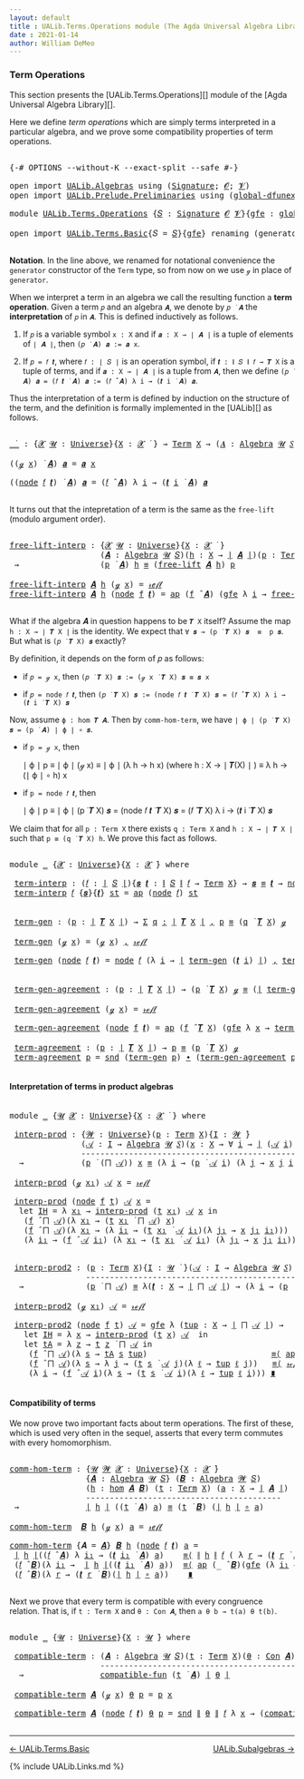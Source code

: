 ```yaml
---
layout: default
title : UALib.Terms.Operations module (The Agda Universal Algebra Library)
date : 2021-01-14
author: William DeMeo
---
```


### <a id="term-operations">Term Operations</a>

This section presents the [UALib.Terms.Operations][] module of the [Agda Universal Algebra Library][].

Here we define *term operations* which are simply terms interpreted in a particular algebra, and we prove some compatibility properties of term operations.

<pre class="Agda">

<a id="465" class="Symbol">{-#</a> <a id="469" class="Keyword">OPTIONS</a> <a id="477" class="Pragma">--without-K</a> <a id="489" class="Pragma">--exact-split</a> <a id="503" class="Pragma">--safe</a> <a id="510" class="Symbol">#-}</a>

<a id="515" class="Keyword">open</a> <a id="520" class="Keyword">import</a> <a id="527" href="UALib.Algebras.html" class="Module">UALib.Algebras</a> <a id="542" class="Keyword">using</a> <a id="548" class="Symbol">(</a><a id="549" href="UALib.Algebras.Signatures.html#1377" class="Function">Signature</a><a id="558" class="Symbol">;</a> <a id="560" href="universes.html#613" class="Generalizable">𝓞</a><a id="561" class="Symbol">;</a> <a id="563" href="universes.html#617" class="Generalizable">𝓥</a><a id="564" class="Symbol">)</a>
<a id="566" class="Keyword">open</a> <a id="571" class="Keyword">import</a> <a id="578" href="UALib.Prelude.Preliminaries.html" class="Module">UALib.Prelude.Preliminaries</a> <a id="606" class="Keyword">using</a> <a id="612" class="Symbol">(</a><a id="613" href="MGS-Subsingleton-Theorems.html#3468" class="Function">global-dfunext</a><a id="627" class="Symbol">)</a>

<a id="630" class="Keyword">module</a> <a id="637" href="UALib.Terms.Operations.html" class="Module">UALib.Terms.Operations</a> <a id="660" class="Symbol">{</a><a id="661" href="UALib.Terms.Operations.html#661" class="Bound">𝑆</a> <a id="663" class="Symbol">:</a> <a id="665" href="UALib.Algebras.Signatures.html#1377" class="Function">Signature</a> <a id="675" href="universes.html#613" class="Generalizable">𝓞</a> <a id="677" href="universes.html#617" class="Generalizable">𝓥</a><a id="678" class="Symbol">}{</a><a id="680" href="UALib.Terms.Operations.html#680" class="Bound">gfe</a> <a id="684" class="Symbol">:</a> <a id="686" href="MGS-Subsingleton-Theorems.html#3468" class="Function">global-dfunext</a><a id="700" class="Symbol">}</a> <a id="702" class="Keyword">where</a>

<a id="709" class="Keyword">open</a> <a id="714" class="Keyword">import</a> <a id="721" href="UALib.Terms.Basic.html" class="Module">UALib.Terms.Basic</a><a id="738" class="Symbol">{</a><a id="739" class="Argument">𝑆</a> <a id="741" class="Symbol">=</a> <a id="743" href="UALib.Terms.Operations.html#661" class="Bound">𝑆</a><a id="744" class="Symbol">}{</a><a id="746" href="UALib.Terms.Operations.html#680" class="Bound">gfe</a><a id="749" class="Symbol">}</a> <a id="751" class="Keyword">renaming</a> <a id="760" class="Symbol">(</a>generator <a id="771" class="Symbol">to</a> ℊ<a id="775" class="Symbol">)</a> <a id="777" class="Keyword">public</a>

</pre>

**Notation**. In the line above, we renamed for notational convenience the `generator` constructor of the `Term` type, so from now on we use `ℊ` in place of `generator`.

When we interpret a term in an algebra we call the resulting function a **term operation**.  Given a term `𝑝` and an algebra `𝑨`, we denote by `𝑝 ̇ 𝑨` the **interpretation** of `𝑝` in `𝑨`.  This is defined inductively as follows.

1. If `𝑝` is a variable symbol `x : X` and if `𝒂 : X → ∣ 𝑨 ∣` is a tuple of elements of `∣ 𝑨 ∣`, then `(𝑝 ̇ 𝑨) 𝒂 := 𝒂 x`.

2. If `𝑝 = 𝑓 𝒕`, where `𝑓 : ∣ 𝑆 ∣` is an operation symbol, if `𝒕 : ∥ 𝑆 ∥ 𝑓 → 𝑻 X` is a tuple of terms, and if `𝒂 : X → ∣ 𝑨 ∣` is a tuple from `𝑨`, then we define `(𝑝 ̇ 𝑨) 𝒂 = (𝑓 𝒕 ̇ 𝑨) 𝒂 := (𝑓 ̂ 𝑨) λ i → (𝒕 i ̇ 𝑨) 𝒂`.

Thus the interpretation of a term is defined by induction on the structure of the term, and the definition is formally implemented in the [UALib][] as follows.

<pre class="Agda">

<a id="_̇_"></a><a id="1716" href="UALib.Terms.Operations.html#1716" class="Function Operator">_̇_</a> <a id="1720" class="Symbol">:</a> <a id="1722" class="Symbol">{</a><a id="1723" href="UALib.Terms.Operations.html#1723" class="Bound">𝓧</a> <a id="1725" href="UALib.Terms.Operations.html#1725" class="Bound">𝓤</a> <a id="1727" class="Symbol">:</a> <a id="1729" href="universes.html#551" class="Function">Universe</a><a id="1737" class="Symbol">}{</a><a id="1739" href="UALib.Terms.Operations.html#1739" class="Bound">X</a> <a id="1741" class="Symbol">:</a> <a id="1743" href="UALib.Terms.Operations.html#1723" class="Bound">𝓧</a> <a id="1745" href="universes.html#758" class="Function Operator">̇</a> <a id="1747" class="Symbol">}</a> <a id="1749" class="Symbol">→</a> <a id="1751" href="UALib.Terms.Basic.html#2343" class="Datatype">Term</a> <a id="1756" href="UALib.Terms.Operations.html#1739" class="Bound">X</a> <a id="1758" class="Symbol">→</a> <a id="1760" class="Symbol">(</a><a id="1761" href="UALib.Terms.Operations.html#1761" class="Bound">𝑨</a> <a id="1763" class="Symbol">:</a> <a id="1765" href="UALib.Algebras.Algebras.html#771" class="Function">Algebra</a> <a id="1773" href="UALib.Terms.Operations.html#1725" class="Bound">𝓤</a> <a id="1775" href="UALib.Terms.Operations.html#661" class="Bound">𝑆</a><a id="1776" class="Symbol">)</a> <a id="1778" class="Symbol">→</a> <a id="1780" class="Symbol">(</a><a id="1781" href="UALib.Terms.Operations.html#1739" class="Bound">X</a> <a id="1783" class="Symbol">→</a> <a id="1785" href="UALib.Prelude.Preliminaries.html#11658" class="Function Operator">∣</a> <a id="1787" href="UALib.Terms.Operations.html#1761" class="Bound">𝑨</a> <a id="1789" href="UALib.Prelude.Preliminaries.html#11658" class="Function Operator">∣</a><a id="1790" class="Symbol">)</a> <a id="1792" class="Symbol">→</a> <a id="1794" href="UALib.Prelude.Preliminaries.html#11658" class="Function Operator">∣</a> <a id="1796" href="UALib.Terms.Operations.html#1761" class="Bound">𝑨</a> <a id="1798" href="UALib.Prelude.Preliminaries.html#11658" class="Function Operator">∣</a>

<a id="1801" class="Symbol">((</a><a id="1803" href="UALib.Terms.Operations.html#774" class="InductiveConstructor">ℊ</a> <a id="1805" href="UALib.Terms.Operations.html#1805" class="Bound">x</a><a id="1806" class="Symbol">)</a> <a id="1808" href="UALib.Terms.Operations.html#1716" class="Function Operator">̇</a> <a id="1810" href="UALib.Terms.Operations.html#1810" class="Bound">𝑨</a><a id="1811" class="Symbol">)</a> <a id="1813" href="UALib.Terms.Operations.html#1813" class="Bound">𝒂</a> <a id="1815" class="Symbol">=</a> <a id="1817" href="UALib.Terms.Operations.html#1813" class="Bound">𝒂</a> <a id="1819" href="UALib.Terms.Operations.html#1805" class="Bound">x</a>

<a id="1822" class="Symbol">((</a><a id="1824" href="UALib.Terms.Basic.html#2416" class="InductiveConstructor">node</a> <a id="1829" href="UALib.Terms.Operations.html#1829" class="Bound">𝑓</a> <a id="1831" href="UALib.Terms.Operations.html#1831" class="Bound">𝒕</a><a id="1832" class="Symbol">)</a> <a id="1834" href="UALib.Terms.Operations.html#1716" class="Function Operator">̇</a> <a id="1836" href="UALib.Terms.Operations.html#1836" class="Bound">𝑨</a><a id="1837" class="Symbol">)</a> <a id="1839" href="UALib.Terms.Operations.html#1839" class="Bound">𝒂</a> <a id="1841" class="Symbol">=</a> <a id="1843" class="Symbol">(</a><a id="1844" href="UALib.Terms.Operations.html#1829" class="Bound">𝑓</a> <a id="1846" href="UALib.Algebras.Algebras.html#2921" class="Function Operator">̂</a> <a id="1848" href="UALib.Terms.Operations.html#1836" class="Bound">𝑨</a><a id="1849" class="Symbol">)</a> <a id="1851" class="Symbol">λ</a> <a id="1853" href="UALib.Terms.Operations.html#1853" class="Bound">i</a> <a id="1855" class="Symbol">→</a> <a id="1857" class="Symbol">(</a><a id="1858" href="UALib.Terms.Operations.html#1831" class="Bound">𝒕</a> <a id="1860" href="UALib.Terms.Operations.html#1853" class="Bound">i</a> <a id="1862" href="UALib.Terms.Operations.html#1716" class="Function Operator">̇</a> <a id="1864" href="UALib.Terms.Operations.html#1836" class="Bound">𝑨</a><a id="1865" class="Symbol">)</a> <a id="1867" href="UALib.Terms.Operations.html#1839" class="Bound">𝒂</a>

</pre>

It turns out that the intepretation of a term is the same as the `free-lift` (modulo argument order).

<pre class="Agda">

<a id="free-lift-interp"></a><a id="1999" href="UALib.Terms.Operations.html#1999" class="Function">free-lift-interp</a> <a id="2016" class="Symbol">:</a> <a id="2018" class="Symbol">{</a><a id="2019" href="UALib.Terms.Operations.html#2019" class="Bound">𝓧</a> <a id="2021" href="UALib.Terms.Operations.html#2021" class="Bound">𝓤</a> <a id="2023" class="Symbol">:</a> <a id="2025" href="universes.html#551" class="Function">Universe</a><a id="2033" class="Symbol">}{</a><a id="2035" href="UALib.Terms.Operations.html#2035" class="Bound">X</a> <a id="2037" class="Symbol">:</a> <a id="2039" href="UALib.Terms.Operations.html#2019" class="Bound">𝓧</a> <a id="2041" href="universes.html#758" class="Function Operator">̇</a> <a id="2043" class="Symbol">}</a>
                   <a id="2064" class="Symbol">(</a><a id="2065" href="UALib.Terms.Operations.html#2065" class="Bound">𝑨</a> <a id="2067" class="Symbol">:</a> <a id="2069" href="UALib.Algebras.Algebras.html#771" class="Function">Algebra</a> <a id="2077" href="UALib.Terms.Operations.html#2021" class="Bound">𝓤</a> <a id="2079" href="UALib.Terms.Operations.html#661" class="Bound">𝑆</a><a id="2080" class="Symbol">)(</a><a id="2082" href="UALib.Terms.Operations.html#2082" class="Bound">h</a> <a id="2084" class="Symbol">:</a> <a id="2086" href="UALib.Terms.Operations.html#2035" class="Bound">X</a> <a id="2088" class="Symbol">→</a> <a id="2090" href="UALib.Prelude.Preliminaries.html#11658" class="Function Operator">∣</a> <a id="2092" href="UALib.Terms.Operations.html#2065" class="Bound">𝑨</a> <a id="2094" href="UALib.Prelude.Preliminaries.html#11658" class="Function Operator">∣</a><a id="2095" class="Symbol">)(</a><a id="2097" href="UALib.Terms.Operations.html#2097" class="Bound">p</a> <a id="2099" class="Symbol">:</a> <a id="2101" href="UALib.Terms.Basic.html#2343" class="Datatype">Term</a> <a id="2106" href="UALib.Terms.Operations.html#2035" class="Bound">X</a><a id="2107" class="Symbol">)</a>
 <a id="2110" class="Symbol">→</a>                 <a id="2128" class="Symbol">(</a><a id="2129" href="UALib.Terms.Operations.html#2097" class="Bound">p</a> <a id="2131" href="UALib.Terms.Operations.html#1716" class="Function Operator">̇</a> <a id="2133" href="UALib.Terms.Operations.html#2065" class="Bound">𝑨</a><a id="2134" class="Symbol">)</a> <a id="2136" href="UALib.Terms.Operations.html#2082" class="Bound">h</a> <a id="2138" href="UALib.Prelude.Preliminaries.html#5556" class="Datatype Operator">≡</a> <a id="2140" class="Symbol">(</a><a id="2141" href="UALib.Terms.Basic.html#4242" class="Function">free-lift</a> <a id="2151" href="UALib.Terms.Operations.html#2065" class="Bound">𝑨</a> <a id="2153" href="UALib.Terms.Operations.html#2082" class="Bound">h</a><a id="2154" class="Symbol">)</a> <a id="2156" href="UALib.Terms.Operations.html#2097" class="Bound">p</a>

<a id="2159" href="UALib.Terms.Operations.html#1999" class="Function">free-lift-interp</a> <a id="2176" href="UALib.Terms.Operations.html#2176" class="Bound">𝑨</a> <a id="2178" href="UALib.Terms.Operations.html#2178" class="Bound">h</a> <a id="2180" class="Symbol">(</a><a id="2181" href="UALib.Terms.Operations.html#774" class="InductiveConstructor">ℊ</a> <a id="2183" href="UALib.Terms.Operations.html#2183" class="Bound">x</a><a id="2184" class="Symbol">)</a> <a id="2186" class="Symbol">=</a> <a id="2188" href="UALib.Prelude.Preliminaries.html#5570" class="InductiveConstructor">𝓇ℯ𝒻𝓁</a>
<a id="2193" href="UALib.Terms.Operations.html#1999" class="Function">free-lift-interp</a> <a id="2210" href="UALib.Terms.Operations.html#2210" class="Bound">𝑨</a> <a id="2212" href="UALib.Terms.Operations.html#2212" class="Bound">h</a> <a id="2214" class="Symbol">(</a><a id="2215" href="UALib.Terms.Basic.html#2416" class="InductiveConstructor">node</a> <a id="2220" href="UALib.Terms.Operations.html#2220" class="Bound">f</a> <a id="2222" href="UALib.Terms.Operations.html#2222" class="Bound">𝒕</a><a id="2223" class="Symbol">)</a> <a id="2225" class="Symbol">=</a> <a id="2227" href="MGS-MLTT.html#6613" class="Function">ap</a> <a id="2230" class="Symbol">(</a><a id="2231" href="UALib.Terms.Operations.html#2220" class="Bound">f</a> <a id="2233" href="UALib.Algebras.Algebras.html#2921" class="Function Operator">̂</a> <a id="2235" href="UALib.Terms.Operations.html#2210" class="Bound">𝑨</a><a id="2236" class="Symbol">)</a> <a id="2238" class="Symbol">(</a><a id="2239" href="UALib.Terms.Operations.html#680" class="Bound">gfe</a> <a id="2243" class="Symbol">λ</a> <a id="2245" href="UALib.Terms.Operations.html#2245" class="Bound">i</a> <a id="2247" class="Symbol">→</a> <a id="2249" href="UALib.Terms.Operations.html#1999" class="Function">free-lift-interp</a> <a id="2266" href="UALib.Terms.Operations.html#2210" class="Bound">𝑨</a> <a id="2268" href="UALib.Terms.Operations.html#2212" class="Bound">h</a> <a id="2270" class="Symbol">(</a><a id="2271" href="UALib.Terms.Operations.html#2222" class="Bound">𝒕</a> <a id="2273" href="UALib.Terms.Operations.html#2245" class="Bound">i</a><a id="2274" class="Symbol">))</a>

</pre>

What if the algebra 𝑨 in question happens to be `𝑻 X` itself?   Assume the map `h : X → ∣ 𝑻 X ∣` is the identity. We expect that `∀ 𝒔 → (p ̇ 𝑻 X) 𝒔  ≡  p 𝒔`. But what is `(𝑝 ̇ 𝑻 X) 𝒔` exactly?

By definition, it depends on the form of 𝑝 as follows:

* if `𝑝 = ℊ x`, then `(𝑝 ̇ 𝑻 X) 𝒔 := (ℊ x ̇ 𝑻 X) 𝒔 ≡ 𝒔 x`

* if `𝑝 = node 𝑓 𝒕`, then `(𝑝 ̇ 𝑻 X) 𝒔 := (node 𝑓 𝒕 ̇ 𝑻 X) 𝒔 = (𝑓 ̂ 𝑻 X) λ i → (𝒕 i ̇ 𝑻 X) 𝒔`

Now, assume `ϕ : hom 𝑻 𝑨`. Then by `comm-hom-term`, we have `∣ ϕ ∣ (p ̇ 𝑻 X) 𝒔 = (p ̇ 𝑨) ∣ ϕ ∣ ∘ 𝒔`.

* if `p = ℊ x`, then

   ∣ ϕ ∣ p ≡ ∣ ϕ ∣ (ℊ x)
          ≡ ∣ ϕ ∣ (λ h → h x)  (where h : X → ∣ 𝑻(X) ∣ )
          ≡ λ h → (∣ ϕ ∣ ∘ h) x

* if `p = node 𝑓 𝒕`, then

   ∣ ϕ ∣ p ≡ ∣ ϕ ∣ (p ̇ 𝑻 X) 𝒔 = (node 𝑓 𝒕 ̇ 𝑻 X) 𝒔 = (𝑓 ̂ 𝑻 X) λ i → (𝒕 i ̇ 𝑻 X) 𝒔

We claim that for all `p : Term X` there exists `q : Term X` and `h : X → ∣ 𝑻 X ∣` such that `p ≡ (q ̇ 𝑻 X) h`. We prove this fact as follows.

<pre class="Agda">

<a id="3203" class="Keyword">module</a> <a id="3210" href="UALib.Terms.Operations.html#3210" class="Module">_</a> <a id="3212" class="Symbol">{</a><a id="3213" href="UALib.Terms.Operations.html#3213" class="Bound">𝓧</a> <a id="3215" class="Symbol">:</a> <a id="3217" href="universes.html#551" class="Function">Universe</a><a id="3225" class="Symbol">}{</a><a id="3227" href="UALib.Terms.Operations.html#3227" class="Bound">X</a> <a id="3229" class="Symbol">:</a> <a id="3231" href="UALib.Terms.Operations.html#3213" class="Bound">𝓧</a> <a id="3233" href="universes.html#758" class="Function Operator">̇</a><a id="3234" class="Symbol">}</a> <a id="3236" class="Keyword">where</a>

 <a id="3244" href="UALib.Terms.Operations.html#3244" class="Function">term-interp</a> <a id="3256" class="Symbol">:</a> <a id="3258" class="Symbol">(</a><a id="3259" href="UALib.Terms.Operations.html#3259" class="Bound">𝑓</a> <a id="3261" class="Symbol">:</a> <a id="3263" href="UALib.Prelude.Preliminaries.html#11658" class="Function Operator">∣</a> <a id="3265" href="UALib.Terms.Operations.html#661" class="Bound">𝑆</a> <a id="3267" href="UALib.Prelude.Preliminaries.html#11658" class="Function Operator">∣</a><a id="3268" class="Symbol">){</a><a id="3270" href="UALib.Terms.Operations.html#3270" class="Bound">𝒔</a> <a id="3272" href="UALib.Terms.Operations.html#3272" class="Bound">𝒕</a> <a id="3274" class="Symbol">:</a> <a id="3276" href="UALib.Prelude.Preliminaries.html#11736" class="Function Operator">∥</a> <a id="3278" href="UALib.Terms.Operations.html#661" class="Bound">𝑆</a> <a id="3280" href="UALib.Prelude.Preliminaries.html#11736" class="Function Operator">∥</a> <a id="3282" href="UALib.Terms.Operations.html#3259" class="Bound">𝑓</a> <a id="3284" class="Symbol">→</a> <a id="3286" href="UALib.Terms.Basic.html#2343" class="Datatype">Term</a> <a id="3291" href="UALib.Terms.Operations.html#3227" class="Bound">X</a><a id="3292" class="Symbol">}</a> <a id="3294" class="Symbol">→</a> <a id="3296" href="UALib.Terms.Operations.html#3270" class="Bound">𝒔</a> <a id="3298" href="UALib.Prelude.Preliminaries.html#5556" class="Datatype Operator">≡</a> <a id="3300" href="UALib.Terms.Operations.html#3272" class="Bound">𝒕</a> <a id="3302" class="Symbol">→</a> <a id="3304" href="UALib.Terms.Basic.html#2416" class="InductiveConstructor">node</a> <a id="3309" href="UALib.Terms.Operations.html#3259" class="Bound">𝑓</a> <a id="3311" href="UALib.Terms.Operations.html#3270" class="Bound">𝒔</a> <a id="3313" href="UALib.Prelude.Preliminaries.html#5556" class="Datatype Operator">≡</a> <a id="3315" class="Symbol">(</a><a id="3316" href="UALib.Terms.Operations.html#3259" class="Bound">𝑓</a> <a id="3318" href="UALib.Algebras.Algebras.html#2921" class="Function Operator">̂</a> <a id="3320" href="UALib.Terms.Basic.html#3624" class="Function">𝑻</a> <a id="3322" href="UALib.Terms.Operations.html#3227" class="Bound">X</a><a id="3323" class="Symbol">)</a> <a id="3325" href="UALib.Terms.Operations.html#3272" class="Bound">𝒕</a>
 <a id="3328" href="UALib.Terms.Operations.html#3244" class="Function">term-interp</a> <a id="3340" href="UALib.Terms.Operations.html#3340" class="Bound">𝑓</a> <a id="3342" class="Symbol">{</a><a id="3343" href="UALib.Terms.Operations.html#3343" class="Bound">𝒔</a><a id="3344" class="Symbol">}{</a><a id="3346" href="UALib.Terms.Operations.html#3346" class="Bound">𝒕</a><a id="3347" class="Symbol">}</a> <a id="3349" href="UALib.Terms.Operations.html#3349" class="Bound">st</a> <a id="3352" class="Symbol">=</a> <a id="3354" href="MGS-MLTT.html#6613" class="Function">ap</a> <a id="3357" class="Symbol">(</a><a id="3358" href="UALib.Terms.Basic.html#2416" class="InductiveConstructor">node</a> <a id="3363" href="UALib.Terms.Operations.html#3340" class="Bound">𝑓</a><a id="3364" class="Symbol">)</a> <a id="3366" href="UALib.Terms.Operations.html#3349" class="Bound">st</a>


 <a id="3372" href="UALib.Terms.Operations.html#3372" class="Function">term-gen</a> <a id="3381" class="Symbol">:</a> <a id="3383" class="Symbol">(</a><a id="3384" href="UALib.Terms.Operations.html#3384" class="Bound">p</a> <a id="3386" class="Symbol">:</a> <a id="3388" href="UALib.Prelude.Preliminaries.html#11658" class="Function Operator">∣</a> <a id="3390" href="UALib.Terms.Basic.html#3624" class="Function">𝑻</a> <a id="3392" href="UALib.Terms.Operations.html#3227" class="Bound">X</a> <a id="3394" href="UALib.Prelude.Preliminaries.html#11658" class="Function Operator">∣</a><a id="3395" class="Symbol">)</a> <a id="3397" class="Symbol">→</a> <a id="3399" href="MGS-MLTT.html#3074" class="Function">Σ</a> <a id="3401" href="UALib.Terms.Operations.html#3401" class="Bound">q</a> <a id="3403" href="MGS-MLTT.html#3074" class="Function">꞉</a> <a id="3405" href="UALib.Prelude.Preliminaries.html#11658" class="Function Operator">∣</a> <a id="3407" href="UALib.Terms.Basic.html#3624" class="Function">𝑻</a> <a id="3409" href="UALib.Terms.Operations.html#3227" class="Bound">X</a> <a id="3411" href="UALib.Prelude.Preliminaries.html#11658" class="Function Operator">∣</a> <a id="3413" href="MGS-MLTT.html#3074" class="Function">,</a> <a id="3415" href="UALib.Terms.Operations.html#3384" class="Bound">p</a> <a id="3417" href="UALib.Prelude.Preliminaries.html#5556" class="Datatype Operator">≡</a> <a id="3419" class="Symbol">(</a><a id="3420" href="UALib.Terms.Operations.html#3401" class="Bound">q</a> <a id="3422" href="UALib.Terms.Operations.html#1716" class="Function Operator">̇</a> <a id="3424" href="UALib.Terms.Basic.html#3624" class="Function">𝑻</a> <a id="3426" href="UALib.Terms.Operations.html#3227" class="Bound">X</a><a id="3427" class="Symbol">)</a> <a id="3429" href="UALib.Terms.Operations.html#774" class="InductiveConstructor">ℊ</a>

 <a id="3433" href="UALib.Terms.Operations.html#3372" class="Function">term-gen</a> <a id="3442" class="Symbol">(</a><a id="3443" href="UALib.Terms.Operations.html#774" class="InductiveConstructor">ℊ</a> <a id="3445" href="UALib.Terms.Operations.html#3445" class="Bound">x</a><a id="3446" class="Symbol">)</a> <a id="3448" class="Symbol">=</a> <a id="3450" class="Symbol">(</a><a id="3451" href="UALib.Terms.Operations.html#774" class="InductiveConstructor">ℊ</a> <a id="3453" href="UALib.Terms.Operations.html#3445" class="Bound">x</a><a id="3454" class="Symbol">)</a> <a id="3456" href="UALib.Prelude.Preliminaries.html#5665" class="InductiveConstructor Operator">,</a> <a id="3458" href="UALib.Prelude.Preliminaries.html#5570" class="InductiveConstructor">𝓇ℯ𝒻𝓁</a>

 <a id="3465" href="UALib.Terms.Operations.html#3372" class="Function">term-gen</a> <a id="3474" class="Symbol">(</a><a id="3475" href="UALib.Terms.Basic.html#2416" class="InductiveConstructor">node</a> <a id="3480" href="UALib.Terms.Operations.html#3480" class="Bound">𝑓</a> <a id="3482" href="UALib.Terms.Operations.html#3482" class="Bound">𝒕</a><a id="3483" class="Symbol">)</a> <a id="3485" class="Symbol">=</a> <a id="3487" href="UALib.Terms.Basic.html#2416" class="InductiveConstructor">node</a> <a id="3492" href="UALib.Terms.Operations.html#3480" class="Bound">𝑓</a> <a id="3494" class="Symbol">(λ</a> <a id="3497" href="UALib.Terms.Operations.html#3497" class="Bound">i</a> <a id="3499" class="Symbol">→</a> <a id="3501" href="UALib.Prelude.Preliminaries.html#11658" class="Function Operator">∣</a> <a id="3503" href="UALib.Terms.Operations.html#3372" class="Function">term-gen</a> <a id="3512" class="Symbol">(</a><a id="3513" href="UALib.Terms.Operations.html#3482" class="Bound">𝒕</a> <a id="3515" href="UALib.Terms.Operations.html#3497" class="Bound">i</a><a id="3516" class="Symbol">)</a> <a id="3518" href="UALib.Prelude.Preliminaries.html#11658" class="Function Operator">∣</a><a id="3519" class="Symbol">)</a> <a id="3521" href="UALib.Prelude.Preliminaries.html#5665" class="InductiveConstructor Operator">,</a> <a id="3523" href="UALib.Terms.Operations.html#3244" class="Function">term-interp</a> <a id="3535" href="UALib.Terms.Operations.html#3480" class="Bound">𝑓</a> <a id="3537" class="Symbol">(</a><a id="3538" href="UALib.Terms.Operations.html#680" class="Bound">gfe</a> <a id="3542" class="Symbol">λ</a> <a id="3544" href="UALib.Terms.Operations.html#3544" class="Bound">i</a> <a id="3546" class="Symbol">→</a> <a id="3548" href="UALib.Prelude.Preliminaries.html#11736" class="Function Operator">∥</a> <a id="3550" href="UALib.Terms.Operations.html#3372" class="Function">term-gen</a> <a id="3559" class="Symbol">(</a><a id="3560" href="UALib.Terms.Operations.html#3482" class="Bound">𝒕</a> <a id="3562" href="UALib.Terms.Operations.html#3544" class="Bound">i</a><a id="3563" class="Symbol">)</a> <a id="3565" href="UALib.Prelude.Preliminaries.html#11736" class="Function Operator">∥</a><a id="3566" class="Symbol">)</a>


 <a id="3571" href="UALib.Terms.Operations.html#3571" class="Function">term-gen-agreement</a> <a id="3590" class="Symbol">:</a> <a id="3592" class="Symbol">(</a><a id="3593" href="UALib.Terms.Operations.html#3593" class="Bound">p</a> <a id="3595" class="Symbol">:</a> <a id="3597" href="UALib.Prelude.Preliminaries.html#11658" class="Function Operator">∣</a> <a id="3599" href="UALib.Terms.Basic.html#3624" class="Function">𝑻</a> <a id="3601" href="UALib.Terms.Operations.html#3227" class="Bound">X</a> <a id="3603" href="UALib.Prelude.Preliminaries.html#11658" class="Function Operator">∣</a><a id="3604" class="Symbol">)</a> <a id="3606" class="Symbol">→</a> <a id="3608" class="Symbol">(</a><a id="3609" href="UALib.Terms.Operations.html#3593" class="Bound">p</a> <a id="3611" href="UALib.Terms.Operations.html#1716" class="Function Operator">̇</a> <a id="3613" href="UALib.Terms.Basic.html#3624" class="Function">𝑻</a> <a id="3615" href="UALib.Terms.Operations.html#3227" class="Bound">X</a><a id="3616" class="Symbol">)</a> <a id="3618" href="UALib.Terms.Operations.html#774" class="InductiveConstructor">ℊ</a> <a id="3620" href="UALib.Prelude.Preliminaries.html#5556" class="Datatype Operator">≡</a> <a id="3622" class="Symbol">(</a><a id="3623" href="UALib.Prelude.Preliminaries.html#11658" class="Function Operator">∣</a> <a id="3625" href="UALib.Terms.Operations.html#3372" class="Function">term-gen</a> <a id="3634" href="UALib.Terms.Operations.html#3593" class="Bound">p</a> <a id="3636" href="UALib.Prelude.Preliminaries.html#11658" class="Function Operator">∣</a> <a id="3638" href="UALib.Terms.Operations.html#1716" class="Function Operator">̇</a> <a id="3640" href="UALib.Terms.Basic.html#3624" class="Function">𝑻</a> <a id="3642" href="UALib.Terms.Operations.html#3227" class="Bound">X</a><a id="3643" class="Symbol">)</a> <a id="3645" href="UALib.Terms.Operations.html#774" class="InductiveConstructor">ℊ</a>

 <a id="3649" href="UALib.Terms.Operations.html#3571" class="Function">term-gen-agreement</a> <a id="3668" class="Symbol">(</a><a id="3669" href="UALib.Terms.Operations.html#774" class="InductiveConstructor">ℊ</a> <a id="3671" href="UALib.Terms.Operations.html#3671" class="Bound">x</a><a id="3672" class="Symbol">)</a> <a id="3674" class="Symbol">=</a> <a id="3676" href="UALib.Prelude.Preliminaries.html#5570" class="InductiveConstructor">𝓇ℯ𝒻𝓁</a>

 <a id="3683" href="UALib.Terms.Operations.html#3571" class="Function">term-gen-agreement</a> <a id="3702" class="Symbol">(</a><a id="3703" href="UALib.Terms.Basic.html#2416" class="InductiveConstructor">node</a> <a id="3708" href="UALib.Terms.Operations.html#3708" class="Bound">f</a> <a id="3710" href="UALib.Terms.Operations.html#3710" class="Bound">𝒕</a><a id="3711" class="Symbol">)</a> <a id="3713" class="Symbol">=</a> <a id="3715" href="MGS-MLTT.html#6613" class="Function">ap</a> <a id="3718" class="Symbol">(</a><a id="3719" href="UALib.Terms.Operations.html#3708" class="Bound">f</a> <a id="3721" href="UALib.Algebras.Algebras.html#2921" class="Function Operator">̂</a> <a id="3723" href="UALib.Terms.Basic.html#3624" class="Function">𝑻</a> <a id="3725" href="UALib.Terms.Operations.html#3227" class="Bound">X</a><a id="3726" class="Symbol">)</a> <a id="3728" class="Symbol">(</a><a id="3729" href="UALib.Terms.Operations.html#680" class="Bound">gfe</a> <a id="3733" class="Symbol">λ</a> <a id="3735" href="UALib.Terms.Operations.html#3735" class="Bound">x</a> <a id="3737" class="Symbol">→</a> <a id="3739" href="UALib.Terms.Operations.html#3571" class="Function">term-gen-agreement</a> <a id="3758" class="Symbol">(</a><a id="3759" href="UALib.Terms.Operations.html#3710" class="Bound">𝒕</a> <a id="3761" href="UALib.Terms.Operations.html#3735" class="Bound">x</a><a id="3762" class="Symbol">))</a>

 <a id="3767" href="UALib.Terms.Operations.html#3767" class="Function">term-agreement</a> <a id="3782" class="Symbol">:</a> <a id="3784" class="Symbol">(</a><a id="3785" href="UALib.Terms.Operations.html#3785" class="Bound">p</a> <a id="3787" class="Symbol">:</a> <a id="3789" href="UALib.Prelude.Preliminaries.html#11658" class="Function Operator">∣</a> <a id="3791" href="UALib.Terms.Basic.html#3624" class="Function">𝑻</a> <a id="3793" href="UALib.Terms.Operations.html#3227" class="Bound">X</a> <a id="3795" href="UALib.Prelude.Preliminaries.html#11658" class="Function Operator">∣</a><a id="3796" class="Symbol">)</a> <a id="3798" class="Symbol">→</a> <a id="3800" href="UALib.Terms.Operations.html#3785" class="Bound">p</a> <a id="3802" href="UALib.Prelude.Preliminaries.html#5556" class="Datatype Operator">≡</a> <a id="3804" class="Symbol">(</a><a id="3805" href="UALib.Terms.Operations.html#3785" class="Bound">p</a> <a id="3807" href="UALib.Terms.Operations.html#1716" class="Function Operator">̇</a> <a id="3809" href="UALib.Terms.Basic.html#3624" class="Function">𝑻</a> <a id="3811" href="UALib.Terms.Operations.html#3227" class="Bound">X</a><a id="3812" class="Symbol">)</a> <a id="3814" href="UALib.Terms.Operations.html#774" class="InductiveConstructor">ℊ</a>
 <a id="3817" href="UALib.Terms.Operations.html#3767" class="Function">term-agreement</a> <a id="3832" href="UALib.Terms.Operations.html#3832" class="Bound">p</a> <a id="3834" class="Symbol">=</a> <a id="3836" href="UALib.Prelude.Preliminaries.html#11740" class="Function">snd</a> <a id="3840" class="Symbol">(</a><a id="3841" href="UALib.Terms.Operations.html#3372" class="Function">term-gen</a> <a id="3850" href="UALib.Terms.Operations.html#3832" class="Bound">p</a><a id="3851" class="Symbol">)</a> <a id="3853" href="MGS-MLTT.html#5910" class="Function Operator">∙</a> <a id="3855" class="Symbol">(</a><a id="3856" href="UALib.Terms.Operations.html#3571" class="Function">term-gen-agreement</a> <a id="3875" href="UALib.Terms.Operations.html#3832" class="Bound">p</a><a id="3876" class="Symbol">)</a><a id="3877" href="MGS-MLTT.html#6125" class="Function Operator">⁻¹</a>

</pre>



#### <a id="interpretation-of-terms-in-product-algebras">Interpretation of terms in product algebras</a>

<pre class="Agda">

<a id="4015" class="Keyword">module</a> <a id="4022" href="UALib.Terms.Operations.html#4022" class="Module">_</a> <a id="4024" class="Symbol">{</a><a id="4025" href="UALib.Terms.Operations.html#4025" class="Bound">𝓤</a> <a id="4027" href="UALib.Terms.Operations.html#4027" class="Bound">𝓧</a> <a id="4029" class="Symbol">:</a> <a id="4031" href="universes.html#551" class="Function">Universe</a><a id="4039" class="Symbol">}{</a><a id="4041" href="UALib.Terms.Operations.html#4041" class="Bound">X</a> <a id="4043" class="Symbol">:</a> <a id="4045" href="UALib.Terms.Operations.html#4027" class="Bound">𝓧</a> <a id="4047" href="universes.html#758" class="Function Operator">̇</a> <a id="4049" class="Symbol">}</a> <a id="4051" class="Keyword">where</a>

 <a id="4059" href="UALib.Terms.Operations.html#4059" class="Function">interp-prod</a> <a id="4071" class="Symbol">:</a> <a id="4073" class="Symbol">{</a><a id="4074" href="UALib.Terms.Operations.html#4074" class="Bound">𝓦</a> <a id="4076" class="Symbol">:</a> <a id="4078" href="universes.html#551" class="Function">Universe</a><a id="4086" class="Symbol">}(</a><a id="4088" href="UALib.Terms.Operations.html#4088" class="Bound">p</a> <a id="4090" class="Symbol">:</a> <a id="4092" href="UALib.Terms.Basic.html#2343" class="Datatype">Term</a> <a id="4097" href="UALib.Terms.Operations.html#4041" class="Bound">X</a><a id="4098" class="Symbol">){</a><a id="4100" href="UALib.Terms.Operations.html#4100" class="Bound">I</a> <a id="4102" class="Symbol">:</a> <a id="4104" href="UALib.Terms.Operations.html#4074" class="Bound">𝓦</a> <a id="4106" href="universes.html#758" class="Function Operator">̇</a><a id="4107" class="Symbol">}</a>
               <a id="4124" class="Symbol">(</a><a id="4125" href="UALib.Terms.Operations.html#4125" class="Bound">𝒜</a> <a id="4127" class="Symbol">:</a> <a id="4129" href="UALib.Terms.Operations.html#4100" class="Bound">I</a> <a id="4131" class="Symbol">→</a> <a id="4133" href="UALib.Algebras.Algebras.html#771" class="Function">Algebra</a> <a id="4141" href="UALib.Terms.Operations.html#4025" class="Bound">𝓤</a> <a id="4143" href="UALib.Terms.Operations.html#661" class="Bound">𝑆</a><a id="4144" class="Symbol">)(</a><a id="4146" href="UALib.Terms.Operations.html#4146" class="Bound">x</a> <a id="4148" class="Symbol">:</a> <a id="4150" href="UALib.Terms.Operations.html#4041" class="Bound">X</a> <a id="4152" class="Symbol">→</a> <a id="4154" class="Symbol">∀</a> <a id="4156" href="UALib.Terms.Operations.html#4156" class="Bound">i</a> <a id="4158" class="Symbol">→</a> <a id="4160" href="UALib.Prelude.Preliminaries.html#11658" class="Function Operator">∣</a> <a id="4162" class="Symbol">(</a><a id="4163" href="UALib.Terms.Operations.html#4125" class="Bound">𝒜</a> <a id="4165" href="UALib.Terms.Operations.html#4156" class="Bound">i</a><a id="4166" class="Symbol">)</a> <a id="4168" href="UALib.Prelude.Preliminaries.html#11658" class="Function Operator">∣</a><a id="4169" class="Symbol">)</a>
               <a id="4186" class="Comment">------------------------------------------------</a>
  <a id="4237" class="Symbol">→</a>            <a id="4250" class="Symbol">(</a><a id="4251" href="UALib.Terms.Operations.html#4088" class="Bound">p</a> <a id="4253" href="UALib.Terms.Operations.html#1716" class="Function Operator">̇</a> <a id="4255" class="Symbol">(</a><a id="4256" href="UALib.Algebras.Products.html#932" class="Function">⨅</a> <a id="4258" href="UALib.Terms.Operations.html#4125" class="Bound">𝒜</a><a id="4259" class="Symbol">))</a> <a id="4262" href="UALib.Terms.Operations.html#4146" class="Bound">x</a> <a id="4264" href="UALib.Prelude.Preliminaries.html#5556" class="Datatype Operator">≡</a> <a id="4266" class="Symbol">(λ</a> <a id="4269" href="UALib.Terms.Operations.html#4269" class="Bound">i</a> <a id="4271" class="Symbol">→</a> <a id="4273" class="Symbol">(</a><a id="4274" href="UALib.Terms.Operations.html#4088" class="Bound">p</a> <a id="4276" href="UALib.Terms.Operations.html#1716" class="Function Operator">̇</a> <a id="4278" href="UALib.Terms.Operations.html#4125" class="Bound">𝒜</a> <a id="4280" href="UALib.Terms.Operations.html#4269" class="Bound">i</a><a id="4281" class="Symbol">)</a> <a id="4283" class="Symbol">(λ</a> <a id="4286" href="UALib.Terms.Operations.html#4286" class="Bound">j</a> <a id="4288" class="Symbol">→</a> <a id="4290" href="UALib.Terms.Operations.html#4146" class="Bound">x</a> <a id="4292" href="UALib.Terms.Operations.html#4286" class="Bound">j</a> <a id="4294" href="UALib.Terms.Operations.html#4269" class="Bound">i</a><a id="4295" class="Symbol">))</a>

 <a id="4300" href="UALib.Terms.Operations.html#4059" class="Function">interp-prod</a> <a id="4312" class="Symbol">(</a><a id="4313" href="UALib.Terms.Operations.html#774" class="InductiveConstructor">ℊ</a> <a id="4315" href="UALib.Terms.Operations.html#4315" class="Bound">x₁</a><a id="4317" class="Symbol">)</a> <a id="4319" href="UALib.Terms.Operations.html#4319" class="Bound">𝒜</a> <a id="4321" href="UALib.Terms.Operations.html#4321" class="Bound">x</a> <a id="4323" class="Symbol">=</a> <a id="4325" href="UALib.Prelude.Preliminaries.html#5570" class="InductiveConstructor">𝓇ℯ𝒻𝓁</a>

 <a id="4332" href="UALib.Terms.Operations.html#4059" class="Function">interp-prod</a> <a id="4344" class="Symbol">(</a><a id="4345" href="UALib.Terms.Basic.html#2416" class="InductiveConstructor">node</a> <a id="4350" href="UALib.Terms.Operations.html#4350" class="Bound">f</a> <a id="4352" href="UALib.Terms.Operations.html#4352" class="Bound">t</a><a id="4353" class="Symbol">)</a> <a id="4355" href="UALib.Terms.Operations.html#4355" class="Bound">𝒜</a> <a id="4357" href="UALib.Terms.Operations.html#4357" class="Bound">x</a> <a id="4359" class="Symbol">=</a>
  <a id="4363" class="Keyword">let</a> <a id="4367" href="UALib.Terms.Operations.html#4367" class="Bound">IH</a> <a id="4370" class="Symbol">=</a> <a id="4372" class="Symbol">λ</a> <a id="4374" href="UALib.Terms.Operations.html#4374" class="Bound">x₁</a> <a id="4377" class="Symbol">→</a> <a id="4379" href="UALib.Terms.Operations.html#4059" class="Function">interp-prod</a> <a id="4391" class="Symbol">(</a><a id="4392" href="UALib.Terms.Operations.html#4352" class="Bound">t</a> <a id="4394" href="UALib.Terms.Operations.html#4374" class="Bound">x₁</a><a id="4396" class="Symbol">)</a> <a id="4398" href="UALib.Terms.Operations.html#4355" class="Bound">𝒜</a> <a id="4400" href="UALib.Terms.Operations.html#4357" class="Bound">x</a> <a id="4402" class="Keyword">in</a>
   <a id="4408" class="Symbol">(</a><a id="4409" href="UALib.Terms.Operations.html#4350" class="Bound">f</a> <a id="4411" href="UALib.Algebras.Algebras.html#2921" class="Function Operator">̂</a> <a id="4413" href="UALib.Algebras.Products.html#932" class="Function">⨅</a> <a id="4415" href="UALib.Terms.Operations.html#4355" class="Bound">𝒜</a><a id="4416" class="Symbol">)(λ</a> <a id="4420" href="UALib.Terms.Operations.html#4420" class="Bound">x₁</a> <a id="4423" class="Symbol">→</a> <a id="4425" class="Symbol">(</a><a id="4426" href="UALib.Terms.Operations.html#4352" class="Bound">t</a> <a id="4428" href="UALib.Terms.Operations.html#4420" class="Bound">x₁</a> <a id="4431" href="UALib.Terms.Operations.html#1716" class="Function Operator">̇</a> <a id="4433" href="UALib.Algebras.Products.html#932" class="Function">⨅</a> <a id="4435" href="UALib.Terms.Operations.html#4355" class="Bound">𝒜</a><a id="4436" class="Symbol">)</a> <a id="4438" href="UALib.Terms.Operations.html#4357" class="Bound">x</a><a id="4439" class="Symbol">)</a>                             <a id="4469" href="MGS-MLTT.html#5997" class="Function Operator">≡⟨</a> <a id="4472" href="MGS-MLTT.html#6613" class="Function">ap</a> <a id="4475" class="Symbol">(</a><a id="4476" href="UALib.Terms.Operations.html#4350" class="Bound">f</a> <a id="4478" href="UALib.Algebras.Algebras.html#2921" class="Function Operator">̂</a> <a id="4480" href="UALib.Algebras.Products.html#932" class="Function">⨅</a> <a id="4482" href="UALib.Terms.Operations.html#4355" class="Bound">𝒜</a><a id="4483" class="Symbol">)(</a><a id="4485" href="UALib.Terms.Operations.html#680" class="Bound">gfe</a> <a id="4489" href="UALib.Terms.Operations.html#4367" class="Bound">IH</a><a id="4491" class="Symbol">)</a> <a id="4493" href="MGS-MLTT.html#5997" class="Function Operator">⟩</a>
   <a id="4498" class="Symbol">(</a><a id="4499" href="UALib.Terms.Operations.html#4350" class="Bound">f</a> <a id="4501" href="UALib.Algebras.Algebras.html#2921" class="Function Operator">̂</a> <a id="4503" href="UALib.Algebras.Products.html#932" class="Function">⨅</a> <a id="4505" href="UALib.Terms.Operations.html#4355" class="Bound">𝒜</a><a id="4506" class="Symbol">)(λ</a> <a id="4510" href="UALib.Terms.Operations.html#4510" class="Bound">x₁</a> <a id="4513" class="Symbol">→</a> <a id="4515" class="Symbol">(λ</a> <a id="4518" href="UALib.Terms.Operations.html#4518" class="Bound">i₁</a> <a id="4521" class="Symbol">→</a> <a id="4523" class="Symbol">(</a><a id="4524" href="UALib.Terms.Operations.html#4352" class="Bound">t</a> <a id="4526" href="UALib.Terms.Operations.html#4510" class="Bound">x₁</a> <a id="4529" href="UALib.Terms.Operations.html#1716" class="Function Operator">̇</a> <a id="4531" href="UALib.Terms.Operations.html#4355" class="Bound">𝒜</a> <a id="4533" href="UALib.Terms.Operations.html#4518" class="Bound">i₁</a><a id="4535" class="Symbol">)(λ</a> <a id="4539" href="UALib.Terms.Operations.html#4539" class="Bound">j₁</a> <a id="4542" class="Symbol">→</a> <a id="4544" href="UALib.Terms.Operations.html#4357" class="Bound">x</a> <a id="4546" href="UALib.Terms.Operations.html#4539" class="Bound">j₁</a> <a id="4549" href="UALib.Terms.Operations.html#4518" class="Bound">i₁</a><a id="4551" class="Symbol">)))</a>     <a id="4559" href="MGS-MLTT.html#5997" class="Function Operator">≡⟨</a> <a id="4562" href="UALib.Prelude.Preliminaries.html#5570" class="InductiveConstructor">𝓇ℯ𝒻𝓁</a> <a id="4567" href="MGS-MLTT.html#5997" class="Function Operator">⟩</a>
   <a id="4572" class="Symbol">(λ</a> <a id="4575" href="UALib.Terms.Operations.html#4575" class="Bound">i₁</a> <a id="4578" class="Symbol">→</a> <a id="4580" class="Symbol">(</a><a id="4581" href="UALib.Terms.Operations.html#4350" class="Bound">f</a> <a id="4583" href="UALib.Algebras.Algebras.html#2921" class="Function Operator">̂</a> <a id="4585" href="UALib.Terms.Operations.html#4355" class="Bound">𝒜</a> <a id="4587" href="UALib.Terms.Operations.html#4575" class="Bound">i₁</a><a id="4589" class="Symbol">)</a> <a id="4591" class="Symbol">(λ</a> <a id="4594" href="UALib.Terms.Operations.html#4594" class="Bound">x₁</a> <a id="4597" class="Symbol">→</a> <a id="4599" class="Symbol">(</a><a id="4600" href="UALib.Terms.Operations.html#4352" class="Bound">t</a> <a id="4602" href="UALib.Terms.Operations.html#4594" class="Bound">x₁</a> <a id="4605" href="UALib.Terms.Operations.html#1716" class="Function Operator">̇</a> <a id="4607" href="UALib.Terms.Operations.html#4355" class="Bound">𝒜</a> <a id="4609" href="UALib.Terms.Operations.html#4575" class="Bound">i₁</a><a id="4611" class="Symbol">)</a> <a id="4613" class="Symbol">(λ</a> <a id="4616" href="UALib.Terms.Operations.html#4616" class="Bound">j₁</a> <a id="4619" class="Symbol">→</a> <a id="4621" href="UALib.Terms.Operations.html#4357" class="Bound">x</a> <a id="4623" href="UALib.Terms.Operations.html#4616" class="Bound">j₁</a> <a id="4626" href="UALib.Terms.Operations.html#4575" class="Bound">i₁</a><a id="4628" class="Symbol">)))</a>  <a id="4633" href="MGS-MLTT.html#6079" class="Function Operator">∎</a>


 <a id="4638" href="UALib.Terms.Operations.html#4638" class="Function">interp-prod2</a> <a id="4651" class="Symbol">:</a> <a id="4653" class="Symbol">(</a><a id="4654" href="UALib.Terms.Operations.html#4654" class="Bound">p</a> <a id="4656" class="Symbol">:</a> <a id="4658" href="UALib.Terms.Basic.html#2343" class="Datatype">Term</a> <a id="4663" href="UALib.Terms.Operations.html#4041" class="Bound">X</a><a id="4664" class="Symbol">){</a><a id="4666" href="UALib.Terms.Operations.html#4666" class="Bound">I</a> <a id="4668" class="Symbol">:</a> <a id="4670" href="UALib.Terms.Operations.html#4025" class="Bound">𝓤</a> <a id="4672" href="universes.html#758" class="Function Operator">̇</a> <a id="4674" class="Symbol">}(</a><a id="4676" href="UALib.Terms.Operations.html#4676" class="Bound">𝒜</a> <a id="4678" class="Symbol">:</a> <a id="4680" href="UALib.Terms.Operations.html#4666" class="Bound">I</a> <a id="4682" class="Symbol">→</a> <a id="4684" href="UALib.Algebras.Algebras.html#771" class="Function">Algebra</a> <a id="4692" href="UALib.Terms.Operations.html#4025" class="Bound">𝓤</a> <a id="4694" href="UALib.Terms.Operations.html#661" class="Bound">𝑆</a><a id="4695" class="Symbol">)</a>
                <a id="4713" class="Comment">--------------------------------------------------------------</a>
  <a id="4778" class="Symbol">→</a>             <a id="4792" class="Symbol">(</a><a id="4793" href="UALib.Terms.Operations.html#4654" class="Bound">p</a> <a id="4795" href="UALib.Terms.Operations.html#1716" class="Function Operator">̇</a> <a id="4797" href="UALib.Algebras.Products.html#932" class="Function">⨅</a> <a id="4799" href="UALib.Terms.Operations.html#4676" class="Bound">𝒜</a><a id="4800" class="Symbol">)</a> <a id="4802" href="UALib.Prelude.Preliminaries.html#5556" class="Datatype Operator">≡</a> <a id="4804" class="Symbol">λ(</a><a id="4806" href="UALib.Terms.Operations.html#4806" class="Bound">𝒕</a> <a id="4808" class="Symbol">:</a> <a id="4810" href="UALib.Terms.Operations.html#4041" class="Bound">X</a> <a id="4812" class="Symbol">→</a> <a id="4814" href="UALib.Prelude.Preliminaries.html#11658" class="Function Operator">∣</a> <a id="4816" href="UALib.Algebras.Products.html#932" class="Function">⨅</a> <a id="4818" href="UALib.Terms.Operations.html#4676" class="Bound">𝒜</a> <a id="4820" href="UALib.Prelude.Preliminaries.html#11658" class="Function Operator">∣</a><a id="4821" class="Symbol">)</a> <a id="4823" class="Symbol">→</a> <a id="4825" class="Symbol">(λ</a> <a id="4828" href="UALib.Terms.Operations.html#4828" class="Bound">i</a> <a id="4830" class="Symbol">→</a> <a id="4832" class="Symbol">(</a><a id="4833" href="UALib.Terms.Operations.html#4654" class="Bound">p</a> <a id="4835" href="UALib.Terms.Operations.html#1716" class="Function Operator">̇</a> <a id="4837" href="UALib.Terms.Operations.html#4676" class="Bound">𝒜</a> <a id="4839" href="UALib.Terms.Operations.html#4828" class="Bound">i</a><a id="4840" class="Symbol">)(λ</a> <a id="4844" href="UALib.Terms.Operations.html#4844" class="Bound">x</a> <a id="4846" class="Symbol">→</a> <a id="4848" href="UALib.Terms.Operations.html#4806" class="Bound">𝒕</a> <a id="4850" href="UALib.Terms.Operations.html#4844" class="Bound">x</a> <a id="4852" href="UALib.Terms.Operations.html#4828" class="Bound">i</a><a id="4853" class="Symbol">))</a>

 <a id="4858" href="UALib.Terms.Operations.html#4638" class="Function">interp-prod2</a> <a id="4871" class="Symbol">(</a><a id="4872" href="UALib.Terms.Operations.html#774" class="InductiveConstructor">ℊ</a> <a id="4874" href="UALib.Terms.Operations.html#4874" class="Bound">x₁</a><a id="4876" class="Symbol">)</a> <a id="4878" href="UALib.Terms.Operations.html#4878" class="Bound">𝒜</a> <a id="4880" class="Symbol">=</a> <a id="4882" href="UALib.Prelude.Preliminaries.html#5570" class="InductiveConstructor">𝓇ℯ𝒻𝓁</a>

 <a id="4889" href="UALib.Terms.Operations.html#4638" class="Function">interp-prod2</a> <a id="4902" class="Symbol">(</a><a id="4903" href="UALib.Terms.Basic.html#2416" class="InductiveConstructor">node</a> <a id="4908" href="UALib.Terms.Operations.html#4908" class="Bound">f</a> <a id="4910" href="UALib.Terms.Operations.html#4910" class="Bound">t</a><a id="4911" class="Symbol">)</a> <a id="4913" href="UALib.Terms.Operations.html#4913" class="Bound">𝒜</a> <a id="4915" class="Symbol">=</a> <a id="4917" href="UALib.Terms.Operations.html#680" class="Bound">gfe</a> <a id="4921" class="Symbol">λ</a> <a id="4923" class="Symbol">(</a><a id="4924" href="UALib.Terms.Operations.html#4924" class="Bound">tup</a> <a id="4928" class="Symbol">:</a> <a id="4930" href="UALib.Terms.Operations.html#4041" class="Bound">X</a> <a id="4932" class="Symbol">→</a> <a id="4934" href="UALib.Prelude.Preliminaries.html#11658" class="Function Operator">∣</a> <a id="4936" href="UALib.Algebras.Products.html#932" class="Function">⨅</a> <a id="4938" href="UALib.Terms.Operations.html#4913" class="Bound">𝒜</a> <a id="4940" href="UALib.Prelude.Preliminaries.html#11658" class="Function Operator">∣</a><a id="4941" class="Symbol">)</a> <a id="4943" class="Symbol">→</a>
   <a id="4948" class="Keyword">let</a> <a id="4952" href="UALib.Terms.Operations.html#4952" class="Bound">IH</a> <a id="4955" class="Symbol">=</a> <a id="4957" class="Symbol">λ</a> <a id="4959" href="UALib.Terms.Operations.html#4959" class="Bound">x</a> <a id="4961" class="Symbol">→</a> <a id="4963" href="UALib.Terms.Operations.html#4059" class="Function">interp-prod</a> <a id="4975" class="Symbol">(</a><a id="4976" href="UALib.Terms.Operations.html#4910" class="Bound">t</a> <a id="4978" href="UALib.Terms.Operations.html#4959" class="Bound">x</a><a id="4979" class="Symbol">)</a> <a id="4981" href="UALib.Terms.Operations.html#4913" class="Bound">𝒜</a>  <a id="4984" class="Keyword">in</a>
   <a id="4990" class="Keyword">let</a> <a id="4994" href="UALib.Terms.Operations.html#4994" class="Bound">tA</a> <a id="4997" class="Symbol">=</a> <a id="4999" class="Symbol">λ</a> <a id="5001" href="UALib.Terms.Operations.html#5001" class="Bound">z</a> <a id="5003" class="Symbol">→</a> <a id="5005" href="UALib.Terms.Operations.html#4910" class="Bound">t</a> <a id="5007" href="UALib.Terms.Operations.html#5001" class="Bound">z</a> <a id="5009" href="UALib.Terms.Operations.html#1716" class="Function Operator">̇</a> <a id="5011" href="UALib.Algebras.Products.html#932" class="Function">⨅</a> <a id="5013" href="UALib.Terms.Operations.html#4913" class="Bound">𝒜</a> <a id="5015" class="Keyword">in</a>
    <a id="5022" class="Symbol">(</a><a id="5023" href="UALib.Terms.Operations.html#4908" class="Bound">f</a> <a id="5025" href="UALib.Algebras.Algebras.html#2921" class="Function Operator">̂</a> <a id="5027" href="UALib.Algebras.Products.html#932" class="Function">⨅</a> <a id="5029" href="UALib.Terms.Operations.html#4913" class="Bound">𝒜</a><a id="5030" class="Symbol">)(λ</a> <a id="5034" href="UALib.Terms.Operations.html#5034" class="Bound">s</a> <a id="5036" class="Symbol">→</a> <a id="5038" href="UALib.Terms.Operations.html#4994" class="Bound">tA</a> <a id="5041" href="UALib.Terms.Operations.html#5034" class="Bound">s</a> <a id="5043" href="UALib.Terms.Operations.html#4924" class="Bound">tup</a><a id="5046" class="Symbol">)</a>                          <a id="5073" href="MGS-MLTT.html#5997" class="Function Operator">≡⟨</a> <a id="5076" href="MGS-MLTT.html#6613" class="Function">ap</a> <a id="5079" class="Symbol">(</a><a id="5080" href="UALib.Terms.Operations.html#4908" class="Bound">f</a> <a id="5082" href="UALib.Algebras.Algebras.html#2921" class="Function Operator">̂</a> <a id="5084" href="UALib.Algebras.Products.html#932" class="Function">⨅</a> <a id="5086" href="UALib.Terms.Operations.html#4913" class="Bound">𝒜</a><a id="5087" class="Symbol">)(</a><a id="5089" href="UALib.Terms.Operations.html#680" class="Bound">gfe</a> <a id="5093" class="Symbol">λ</a> <a id="5095" href="UALib.Terms.Operations.html#5095" class="Bound">x</a> <a id="5097" class="Symbol">→</a> <a id="5099" href="UALib.Terms.Operations.html#4952" class="Bound">IH</a> <a id="5102" href="UALib.Terms.Operations.html#5095" class="Bound">x</a> <a id="5104" href="UALib.Terms.Operations.html#4924" class="Bound">tup</a><a id="5107" class="Symbol">)</a> <a id="5109" href="MGS-MLTT.html#5997" class="Function Operator">⟩</a>
    <a id="5115" class="Symbol">(</a><a id="5116" href="UALib.Terms.Operations.html#4908" class="Bound">f</a> <a id="5118" href="UALib.Algebras.Algebras.html#2921" class="Function Operator">̂</a> <a id="5120" href="UALib.Algebras.Products.html#932" class="Function">⨅</a> <a id="5122" href="UALib.Terms.Operations.html#4913" class="Bound">𝒜</a><a id="5123" class="Symbol">)(λ</a> <a id="5127" href="UALib.Terms.Operations.html#5127" class="Bound">s</a> <a id="5129" class="Symbol">→</a> <a id="5131" class="Symbol">λ</a> <a id="5133" href="UALib.Terms.Operations.html#5133" class="Bound">j</a> <a id="5135" class="Symbol">→</a> <a id="5137" class="Symbol">(</a><a id="5138" href="UALib.Terms.Operations.html#4910" class="Bound">t</a> <a id="5140" href="UALib.Terms.Operations.html#5127" class="Bound">s</a> <a id="5142" href="UALib.Terms.Operations.html#1716" class="Function Operator">̇</a> <a id="5144" href="UALib.Terms.Operations.html#4913" class="Bound">𝒜</a> <a id="5146" href="UALib.Terms.Operations.html#5133" class="Bound">j</a><a id="5147" class="Symbol">)(λ</a> <a id="5151" href="UALib.Terms.Operations.html#5151" class="Bound">ℓ</a> <a id="5153" class="Symbol">→</a> <a id="5155" href="UALib.Terms.Operations.html#4924" class="Bound">tup</a> <a id="5159" href="UALib.Terms.Operations.html#5151" class="Bound">ℓ</a> <a id="5161" href="UALib.Terms.Operations.html#5133" class="Bound">j</a><a id="5162" class="Symbol">))</a>   <a id="5167" href="MGS-MLTT.html#5997" class="Function Operator">≡⟨</a> <a id="5170" href="UALib.Prelude.Preliminaries.html#5570" class="InductiveConstructor">𝓇ℯ𝒻𝓁</a> <a id="5175" href="MGS-MLTT.html#5997" class="Function Operator">⟩</a>
    <a id="5181" class="Symbol">(λ</a> <a id="5184" href="UALib.Terms.Operations.html#5184" class="Bound">i</a> <a id="5186" class="Symbol">→</a> <a id="5188" class="Symbol">(</a><a id="5189" href="UALib.Terms.Operations.html#4908" class="Bound">f</a> <a id="5191" href="UALib.Algebras.Algebras.html#2921" class="Function Operator">̂</a> <a id="5193" href="UALib.Terms.Operations.html#4913" class="Bound">𝒜</a> <a id="5195" href="UALib.Terms.Operations.html#5184" class="Bound">i</a><a id="5196" class="Symbol">)(λ</a> <a id="5200" href="UALib.Terms.Operations.html#5200" class="Bound">s</a> <a id="5202" class="Symbol">→</a> <a id="5204" class="Symbol">(</a><a id="5205" href="UALib.Terms.Operations.html#4910" class="Bound">t</a> <a id="5207" href="UALib.Terms.Operations.html#5200" class="Bound">s</a> <a id="5209" href="UALib.Terms.Operations.html#1716" class="Function Operator">̇</a> <a id="5211" href="UALib.Terms.Operations.html#4913" class="Bound">𝒜</a> <a id="5213" href="UALib.Terms.Operations.html#5184" class="Bound">i</a><a id="5214" class="Symbol">)(λ</a> <a id="5218" href="UALib.Terms.Operations.html#5218" class="Bound">ℓ</a> <a id="5220" class="Symbol">→</a> <a id="5222" href="UALib.Terms.Operations.html#4924" class="Bound">tup</a> <a id="5226" href="UALib.Terms.Operations.html#5218" class="Bound">ℓ</a> <a id="5228" href="UALib.Terms.Operations.html#5184" class="Bound">i</a><a id="5229" class="Symbol">)))</a> <a id="5233" href="MGS-MLTT.html#6079" class="Function Operator">∎</a>

</pre>




#### <a id="compatibility-of-terms">Compatibility of terms</a>

We now prove two important facts about term operations.  The first of these, which is used very often in the sequel, asserts that every term commutes with every homomorphism.

<pre class="Agda">

<a id="comm-hom-term"></a><a id="5505" href="UALib.Terms.Operations.html#5505" class="Function">comm-hom-term</a> <a id="5519" class="Symbol">:</a> <a id="5521" class="Symbol">{</a><a id="5522" href="UALib.Terms.Operations.html#5522" class="Bound">𝓤</a> <a id="5524" href="UALib.Terms.Operations.html#5524" class="Bound">𝓦</a> <a id="5526" href="UALib.Terms.Operations.html#5526" class="Bound">𝓧</a> <a id="5528" class="Symbol">:</a> <a id="5530" href="universes.html#551" class="Function">Universe</a><a id="5538" class="Symbol">}{</a><a id="5540" href="UALib.Terms.Operations.html#5540" class="Bound">X</a> <a id="5542" class="Symbol">:</a> <a id="5544" href="UALib.Terms.Operations.html#5526" class="Bound">𝓧</a> <a id="5546" href="universes.html#758" class="Function Operator">̇</a><a id="5547" class="Symbol">}</a>
                <a id="5565" class="Symbol">{</a><a id="5566" href="UALib.Terms.Operations.html#5566" class="Bound">𝑨</a> <a id="5568" class="Symbol">:</a> <a id="5570" href="UALib.Algebras.Algebras.html#771" class="Function">Algebra</a> <a id="5578" href="UALib.Terms.Operations.html#5522" class="Bound">𝓤</a> <a id="5580" href="UALib.Terms.Operations.html#661" class="Bound">𝑆</a><a id="5581" class="Symbol">}</a> <a id="5583" class="Symbol">(</a><a id="5584" href="UALib.Terms.Operations.html#5584" class="Bound">𝑩</a> <a id="5586" class="Symbol">:</a> <a id="5588" href="UALib.Algebras.Algebras.html#771" class="Function">Algebra</a> <a id="5596" href="UALib.Terms.Operations.html#5524" class="Bound">𝓦</a> <a id="5598" href="UALib.Terms.Operations.html#661" class="Bound">𝑆</a><a id="5599" class="Symbol">)</a>
                <a id="5617" class="Symbol">(</a><a id="5618" href="UALib.Terms.Operations.html#5618" class="Bound">h</a> <a id="5620" class="Symbol">:</a> <a id="5622" href="UALib.Homomorphisms.Basic.html#2319" class="Function">hom</a> <a id="5626" href="UALib.Terms.Operations.html#5566" class="Bound">𝑨</a> <a id="5628" href="UALib.Terms.Operations.html#5584" class="Bound">𝑩</a><a id="5629" class="Symbol">)</a> <a id="5631" class="Symbol">(</a><a id="5632" href="UALib.Terms.Operations.html#5632" class="Bound">t</a> <a id="5634" class="Symbol">:</a> <a id="5636" href="UALib.Terms.Basic.html#2343" class="Datatype">Term</a> <a id="5641" href="UALib.Terms.Operations.html#5540" class="Bound">X</a><a id="5642" class="Symbol">)</a> <a id="5644" class="Symbol">(</a><a id="5645" href="UALib.Terms.Operations.html#5645" class="Bound">a</a> <a id="5647" class="Symbol">:</a> <a id="5649" href="UALib.Terms.Operations.html#5540" class="Bound">X</a> <a id="5651" class="Symbol">→</a> <a id="5653" href="UALib.Prelude.Preliminaries.html#11658" class="Function Operator">∣</a> <a id="5655" href="UALib.Terms.Operations.html#5566" class="Bound">𝑨</a> <a id="5657" href="UALib.Prelude.Preliminaries.html#11658" class="Function Operator">∣</a><a id="5658" class="Symbol">)</a>
                <a id="5676" class="Comment">-----------------------------------------</a>
 <a id="5719" class="Symbol">→</a>              <a id="5734" href="UALib.Prelude.Preliminaries.html#11658" class="Function Operator">∣</a> <a id="5736" href="UALib.Terms.Operations.html#5618" class="Bound">h</a> <a id="5738" href="UALib.Prelude.Preliminaries.html#11658" class="Function Operator">∣</a> <a id="5740" class="Symbol">((</a><a id="5742" href="UALib.Terms.Operations.html#5632" class="Bound">t</a> <a id="5744" href="UALib.Terms.Operations.html#1716" class="Function Operator">̇</a> <a id="5746" href="UALib.Terms.Operations.html#5566" class="Bound">𝑨</a><a id="5747" class="Symbol">)</a> <a id="5749" href="UALib.Terms.Operations.html#5645" class="Bound">a</a><a id="5750" class="Symbol">)</a> <a id="5752" href="UALib.Prelude.Preliminaries.html#5556" class="Datatype Operator">≡</a> <a id="5754" class="Symbol">(</a><a id="5755" href="UALib.Terms.Operations.html#5632" class="Bound">t</a> <a id="5757" href="UALib.Terms.Operations.html#1716" class="Function Operator">̇</a> <a id="5759" href="UALib.Terms.Operations.html#5584" class="Bound">𝑩</a><a id="5760" class="Symbol">)</a> <a id="5762" class="Symbol">(</a><a id="5763" href="UALib.Prelude.Preliminaries.html#11658" class="Function Operator">∣</a> <a id="5765" href="UALib.Terms.Operations.html#5618" class="Bound">h</a> <a id="5767" href="UALib.Prelude.Preliminaries.html#11658" class="Function Operator">∣</a> <a id="5769" href="MGS-MLTT.html#3813" class="Function Operator">∘</a> <a id="5771" href="UALib.Terms.Operations.html#5645" class="Bound">a</a><a id="5772" class="Symbol">)</a>

<a id="5775" href="UALib.Terms.Operations.html#5505" class="Function">comm-hom-term</a>  <a id="5790" href="UALib.Terms.Operations.html#5790" class="Bound">𝑩</a> <a id="5792" href="UALib.Terms.Operations.html#5792" class="Bound">h</a> <a id="5794" class="Symbol">(</a><a id="5795" href="UALib.Terms.Operations.html#774" class="InductiveConstructor">ℊ</a> <a id="5797" href="UALib.Terms.Operations.html#5797" class="Bound">x</a><a id="5798" class="Symbol">)</a> <a id="5800" href="UALib.Terms.Operations.html#5800" class="Bound">a</a> <a id="5802" class="Symbol">=</a> <a id="5804" href="UALib.Prelude.Preliminaries.html#5570" class="InductiveConstructor">𝓇ℯ𝒻𝓁</a>

<a id="5810" href="UALib.Terms.Operations.html#5505" class="Function">comm-hom-term</a> <a id="5824" class="Symbol">{</a><a id="5825" class="Argument">𝑨</a> <a id="5827" class="Symbol">=</a> <a id="5829" href="UALib.Terms.Operations.html#5829" class="Bound">𝑨</a><a id="5830" class="Symbol">}</a> <a id="5832" href="UALib.Terms.Operations.html#5832" class="Bound">𝑩</a> <a id="5834" href="UALib.Terms.Operations.html#5834" class="Bound">h</a> <a id="5836" class="Symbol">(</a><a id="5837" href="UALib.Terms.Basic.html#2416" class="InductiveConstructor">node</a> <a id="5842" href="UALib.Terms.Operations.html#5842" class="Bound">𝑓</a> <a id="5844" href="UALib.Terms.Operations.html#5844" class="Bound">𝒕</a><a id="5845" class="Symbol">)</a> <a id="5847" href="UALib.Terms.Operations.html#5847" class="Bound">a</a> <a id="5849" class="Symbol">=</a>
 <a id="5852" href="UALib.Prelude.Preliminaries.html#11658" class="Function Operator">∣</a> <a id="5854" href="UALib.Terms.Operations.html#5834" class="Bound">h</a> <a id="5856" href="UALib.Prelude.Preliminaries.html#11658" class="Function Operator">∣</a><a id="5857" class="Symbol">((</a><a id="5859" href="UALib.Terms.Operations.html#5842" class="Bound">𝑓</a> <a id="5861" href="UALib.Algebras.Algebras.html#2921" class="Function Operator">̂</a> <a id="5863" href="UALib.Terms.Operations.html#5829" class="Bound">𝑨</a><a id="5864" class="Symbol">)</a> <a id="5866" class="Symbol">λ</a> <a id="5868" href="UALib.Terms.Operations.html#5868" class="Bound">i₁</a> <a id="5871" class="Symbol">→</a> <a id="5873" class="Symbol">(</a><a id="5874" href="UALib.Terms.Operations.html#5844" class="Bound">𝒕</a> <a id="5876" href="UALib.Terms.Operations.html#5868" class="Bound">i₁</a> <a id="5879" href="UALib.Terms.Operations.html#1716" class="Function Operator">̇</a> <a id="5881" href="UALib.Terms.Operations.html#5829" class="Bound">𝑨</a><a id="5882" class="Symbol">)</a> <a id="5884" href="UALib.Terms.Operations.html#5847" class="Bound">a</a><a id="5885" class="Symbol">)</a>    <a id="5890" href="MGS-MLTT.html#5997" class="Function Operator">≡⟨</a> <a id="5893" href="UALib.Prelude.Preliminaries.html#11736" class="Function Operator">∥</a> <a id="5895" href="UALib.Terms.Operations.html#5834" class="Bound">h</a> <a id="5897" href="UALib.Prelude.Preliminaries.html#11736" class="Function Operator">∥</a> <a id="5899" href="UALib.Terms.Operations.html#5842" class="Bound">𝑓</a> <a id="5901" class="Symbol">(</a> <a id="5903" class="Symbol">λ</a> <a id="5905" href="UALib.Terms.Operations.html#5905" class="Bound">r</a> <a id="5907" class="Symbol">→</a> <a id="5909" class="Symbol">(</a><a id="5910" href="UALib.Terms.Operations.html#5844" class="Bound">𝒕</a> <a id="5912" href="UALib.Terms.Operations.html#5905" class="Bound">r</a> <a id="5914" href="UALib.Terms.Operations.html#1716" class="Function Operator">̇</a> <a id="5916" href="UALib.Terms.Operations.html#5829" class="Bound">𝑨</a><a id="5917" class="Symbol">)</a> <a id="5919" href="UALib.Terms.Operations.html#5847" class="Bound">a</a> <a id="5921" class="Symbol">)</a> <a id="5923" href="MGS-MLTT.html#5997" class="Function Operator">⟩</a>
 <a id="5926" class="Symbol">(</a><a id="5927" href="UALib.Terms.Operations.html#5842" class="Bound">𝑓</a> <a id="5929" href="UALib.Algebras.Algebras.html#2921" class="Function Operator">̂</a> <a id="5931" href="UALib.Terms.Operations.html#5832" class="Bound">𝑩</a><a id="5932" class="Symbol">)(λ</a> <a id="5936" href="UALib.Terms.Operations.html#5936" class="Bound">i₁</a> <a id="5939" class="Symbol">→</a>  <a id="5942" href="UALib.Prelude.Preliminaries.html#11658" class="Function Operator">∣</a> <a id="5944" href="UALib.Terms.Operations.html#5834" class="Bound">h</a> <a id="5946" href="UALib.Prelude.Preliminaries.html#11658" class="Function Operator">∣</a><a id="5947" class="Symbol">((</a><a id="5949" href="UALib.Terms.Operations.html#5844" class="Bound">𝒕</a> <a id="5951" href="UALib.Terms.Operations.html#5936" class="Bound">i₁</a> <a id="5954" href="UALib.Terms.Operations.html#1716" class="Function Operator">̇</a> <a id="5956" href="UALib.Terms.Operations.html#5829" class="Bound">𝑨</a><a id="5957" class="Symbol">)</a> <a id="5959" href="UALib.Terms.Operations.html#5847" class="Bound">a</a><a id="5960" class="Symbol">))</a>  <a id="5964" href="MGS-MLTT.html#5997" class="Function Operator">≡⟨</a> <a id="5967" href="MGS-MLTT.html#6613" class="Function">ap</a> <a id="5970" class="Symbol">(_</a> <a id="5973" href="UALib.Algebras.Algebras.html#2921" class="Function Operator">̂</a> <a id="5975" href="UALib.Terms.Operations.html#5832" class="Bound">𝑩</a><a id="5976" class="Symbol">)(</a><a id="5978" href="UALib.Terms.Operations.html#680" class="Bound">gfe</a> <a id="5982" class="Symbol">(λ</a> <a id="5985" href="UALib.Terms.Operations.html#5985" class="Bound">i₁</a> <a id="5988" class="Symbol">→</a> <a id="5990" href="UALib.Terms.Operations.html#5505" class="Function">comm-hom-term</a> <a id="6004" href="UALib.Terms.Operations.html#5832" class="Bound">𝑩</a> <a id="6006" href="UALib.Terms.Operations.html#5834" class="Bound">h</a> <a id="6008" class="Symbol">(</a><a id="6009" href="UALib.Terms.Operations.html#5844" class="Bound">𝒕</a> <a id="6011" href="UALib.Terms.Operations.html#5985" class="Bound">i₁</a><a id="6013" class="Symbol">)</a> <a id="6015" href="UALib.Terms.Operations.html#5847" class="Bound">a</a><a id="6016" class="Symbol">))</a><a id="6018" href="MGS-MLTT.html#5997" class="Function Operator">⟩</a>
 <a id="6021" class="Symbol">(</a><a id="6022" href="UALib.Terms.Operations.html#5842" class="Bound">𝑓</a> <a id="6024" href="UALib.Algebras.Algebras.html#2921" class="Function Operator">̂</a> <a id="6026" href="UALib.Terms.Operations.html#5832" class="Bound">𝑩</a><a id="6027" class="Symbol">)(λ</a> <a id="6031" href="UALib.Terms.Operations.html#6031" class="Bound">r</a> <a id="6033" class="Symbol">→</a> <a id="6035" class="Symbol">(</a><a id="6036" href="UALib.Terms.Operations.html#5844" class="Bound">𝒕</a> <a id="6038" href="UALib.Terms.Operations.html#6031" class="Bound">r</a> <a id="6040" href="UALib.Terms.Operations.html#1716" class="Function Operator">̇</a> <a id="6042" href="UALib.Terms.Operations.html#5832" class="Bound">𝑩</a><a id="6043" class="Symbol">)(</a><a id="6045" href="UALib.Prelude.Preliminaries.html#11658" class="Function Operator">∣</a> <a id="6047" href="UALib.Terms.Operations.html#5834" class="Bound">h</a> <a id="6049" href="UALib.Prelude.Preliminaries.html#11658" class="Function Operator">∣</a> <a id="6051" href="MGS-MLTT.html#3813" class="Function Operator">∘</a> <a id="6053" href="UALib.Terms.Operations.html#5847" class="Bound">a</a><a id="6054" class="Symbol">))</a>    <a id="6060" href="MGS-MLTT.html#6079" class="Function Operator">∎</a>

</pre>

Next we prove that every term is compatible with every congruence relation. That is, if `t : Term X` and `θ : Con 𝑨`, then `a θ b → t(a) θ t(b)`.

<pre class="Agda">

<a id="6236" class="Keyword">module</a> <a id="6243" href="UALib.Terms.Operations.html#6243" class="Module">_</a> <a id="6245" class="Symbol">{</a><a id="6246" href="UALib.Terms.Operations.html#6246" class="Bound">𝓤</a> <a id="6248" class="Symbol">:</a> <a id="6250" href="universes.html#551" class="Function">Universe</a><a id="6258" class="Symbol">}{</a><a id="6260" href="UALib.Terms.Operations.html#6260" class="Bound">X</a> <a id="6262" class="Symbol">:</a> <a id="6264" href="UALib.Terms.Operations.html#6246" class="Bound">𝓤</a> <a id="6266" href="universes.html#758" class="Function Operator">̇</a><a id="6267" class="Symbol">}</a> <a id="6269" class="Keyword">where</a>

 <a id="6277" href="UALib.Terms.Operations.html#6277" class="Function">compatible-term</a> <a id="6293" class="Symbol">:</a> <a id="6295" class="Symbol">(</a><a id="6296" href="UALib.Terms.Operations.html#6296" class="Bound">𝑨</a> <a id="6298" class="Symbol">:</a> <a id="6300" href="UALib.Algebras.Algebras.html#771" class="Function">Algebra</a> <a id="6308" href="UALib.Terms.Operations.html#6246" class="Bound">𝓤</a> <a id="6310" href="UALib.Terms.Operations.html#661" class="Bound">𝑆</a><a id="6311" class="Symbol">)(</a><a id="6313" href="UALib.Terms.Operations.html#6313" class="Bound">t</a> <a id="6315" class="Symbol">:</a> <a id="6317" href="UALib.Terms.Basic.html#2343" class="Datatype">Term</a> <a id="6322" href="UALib.Terms.Operations.html#6260" class="Bound">X</a><a id="6323" class="Symbol">)(</a><a id="6325" href="UALib.Terms.Operations.html#6325" class="Bound">θ</a> <a id="6327" class="Symbol">:</a> <a id="6329" href="UALib.Algebras.Congruences.html#767" class="Function">Con</a> <a id="6333" href="UALib.Terms.Operations.html#6296" class="Bound">𝑨</a><a id="6334" class="Symbol">)</a>
                   <a id="6355" class="Comment">-----------------------------------------</a>
  <a id="6399" class="Symbol">→</a>                <a id="6416" href="UALib.Relations.Quotients.html#7266" class="Function">compatible-fun</a> <a id="6431" class="Symbol">(</a><a id="6432" href="UALib.Terms.Operations.html#6313" class="Bound">t</a> <a id="6434" href="UALib.Terms.Operations.html#1716" class="Function Operator">̇</a> <a id="6436" href="UALib.Terms.Operations.html#6296" class="Bound">𝑨</a><a id="6437" class="Symbol">)</a> <a id="6439" href="UALib.Prelude.Preliminaries.html#11658" class="Function Operator">∣</a> <a id="6441" href="UALib.Terms.Operations.html#6325" class="Bound">θ</a> <a id="6443" href="UALib.Prelude.Preliminaries.html#11658" class="Function Operator">∣</a>

 <a id="6447" href="UALib.Terms.Operations.html#6277" class="Function">compatible-term</a> <a id="6463" href="UALib.Terms.Operations.html#6463" class="Bound">𝑨</a> <a id="6465" class="Symbol">(</a><a id="6466" href="UALib.Terms.Operations.html#774" class="InductiveConstructor">ℊ</a> <a id="6468" href="UALib.Terms.Operations.html#6468" class="Bound">x</a><a id="6469" class="Symbol">)</a> <a id="6471" href="UALib.Terms.Operations.html#6471" class="Bound">θ</a> <a id="6473" href="UALib.Terms.Operations.html#6473" class="Bound">p</a> <a id="6475" class="Symbol">=</a> <a id="6477" href="UALib.Terms.Operations.html#6473" class="Bound">p</a> <a id="6479" href="UALib.Terms.Operations.html#6468" class="Bound">x</a>

 <a id="6483" href="UALib.Terms.Operations.html#6277" class="Function">compatible-term</a> <a id="6499" href="UALib.Terms.Operations.html#6499" class="Bound">𝑨</a> <a id="6501" class="Symbol">(</a><a id="6502" href="UALib.Terms.Basic.html#2416" class="InductiveConstructor">node</a> <a id="6507" href="UALib.Terms.Operations.html#6507" class="Bound">𝑓</a> <a id="6509" href="UALib.Terms.Operations.html#6509" class="Bound">𝒕</a><a id="6510" class="Symbol">)</a> <a id="6512" href="UALib.Terms.Operations.html#6512" class="Bound">θ</a> <a id="6514" href="UALib.Terms.Operations.html#6514" class="Bound">p</a> <a id="6516" class="Symbol">=</a> <a id="6518" href="UALib.Prelude.Preliminaries.html#11740" class="Function">snd</a> <a id="6522" href="UALib.Prelude.Preliminaries.html#11736" class="Function Operator">∥</a> <a id="6524" href="UALib.Terms.Operations.html#6512" class="Bound">θ</a> <a id="6526" href="UALib.Prelude.Preliminaries.html#11736" class="Function Operator">∥</a> <a id="6528" href="UALib.Terms.Operations.html#6507" class="Bound">𝑓</a> <a id="6530" class="Symbol">λ</a> <a id="6532" href="UALib.Terms.Operations.html#6532" class="Bound">x</a> <a id="6534" class="Symbol">→</a> <a id="6536" class="Symbol">(</a><a id="6537" href="UALib.Terms.Operations.html#6277" class="Function">compatible-term</a> <a id="6553" href="UALib.Terms.Operations.html#6499" class="Bound">𝑨</a> <a id="6555" class="Symbol">(</a><a id="6556" href="UALib.Terms.Operations.html#6509" class="Bound">𝒕</a> <a id="6558" href="UALib.Terms.Operations.html#6532" class="Bound">x</a><a id="6559" class="Symbol">)</a> <a id="6561" href="UALib.Terms.Operations.html#6512" class="Bound">θ</a><a id="6562" class="Symbol">)</a> <a id="6564" href="UALib.Terms.Operations.html#6514" class="Bound">p</a>

</pre>

--------------------------------------

[← UALib.Terms.Basic](UALib.Terms.Basic.html)
<span style="float:right;">[UALib.Subalgebras →](UALib.Subalgebras.html)</span>

{% include UALib.Links.md %}



<!--
Here is an intensional version.

comm-hom-term-intensional : global-dfunext → {𝓤 𝓦 𝓧 : Universe}{X : 𝓧 ̇}
 →                          (𝑨 : Algebra 𝓤 𝑆)(𝑩 : Algebra 𝓦 𝑆)(h : hom 𝑨 𝑩)(t : Term X)
                            -------------------------------------------------------------
 →                          ∣ h ∣ ∘ (t ̇ 𝑨) ≡ (t ̇ 𝑩) ∘ (λ a → ∣ h ∣ ∘ a)

comm-hom-term-intensional gfe 𝑨 𝑩 h (ℊ x) = 𝓇ℯ𝒻𝓁

comm-hom-term-intensional gfe {X = X} 𝑨 𝑩 h (node f 𝒕) = γ
 where
  γ : ∣ h ∣ ∘ (λ a → (f ̂ 𝑨) (λ i → (𝒕 i ̇ 𝑨) a)) ≡ (λ a → (f ̂ 𝑩)(λ i → (𝒕 i ̇ 𝑩) a)) ∘ _∘_ ∣ h ∣
  γ = (λ a → ∣ h ∣ ((f ̂ 𝑨)(λ i → (𝒕 i ̇ 𝑨) a)))     ≡⟨ gfe (λ a → ∥ h ∥ f ( λ r → (𝒕 r ̇ 𝑨) a )) ⟩
      (λ a → (f ̂ 𝑩)(λ i → ∣ h ∣ ((𝒕 i ̇ 𝑨) a)))     ≡⟨ ap (λ - → (λ a → (f ̂ 𝑩)(- a))) ih ⟩
      (λ a → (f ̂ 𝑩)(λ i → (𝒕 i ̇ 𝑩) a)) ∘ _∘_ ∣ h ∣ ∎
   where
    IH : ∀ a i → (∣ h ∣ ∘ (𝒕 i ̇ 𝑨)) a ≡ ((𝒕 i ̇ 𝑩) ∘ _∘_ ∣ h ∣) a
    IH a i = extfun (comm-hom-term-intensional gfe 𝑨 𝑩 h (𝒕 i)) a

    ih : (λ a → (λ i → ∣ h ∣ ((𝒕 i ̇ 𝑨) a))) ≡ (λ a → (λ i → ((𝒕 i ̇ 𝑩) ∘ _∘_ ∣ h ∣) a))
    ih = gfe λ a → gfe λ i → IH a i

-->
